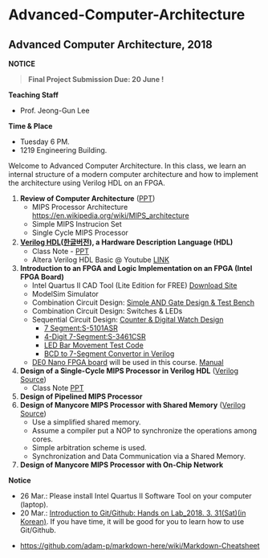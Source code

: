 # Advanced-Computer-Architecture

## Advanced Computer Architecture, 2018

**NOTICE**
 >
 > **Final Project Submission Due: 20 June !**
 >
 
**Teaching Staff**
  - Prof. Jeong-Gun Lee
  
**Time & Place**
  - Tuesday 6 PM.
  - 1219 Engineering Building.

Welcome to Advanced Computer Architecture. In this class, we learn an internal structure of a modern computer architecture and how to implement the architecture using Verilog HDL on an FPGA.

1. **Review of Computer Architecture** ([PPT](https://github.com/jeonggunlee/Advanced-Computer-Architecture/blob/master/PPTs/01_ACA_MIPS_SIMPLE_REVIEW.pptx))
    - MIPS Processor Architecture https://en.wikipedia.org/wiki/MIPS_architecture
    - Simple MIPS Instrucion Set
    - Single Cycle MIPS Processor
2. **[Verilog HDL](https://en.wikipedia.org/wiki/Verilog)([한글버전](https://ko.wikipedia.org/wiki/%EB%B2%A0%EB%A6%B4%EB%A1%9C%EA%B7%B8)), a Hardware Description Language (HDL)**
    - Class Note - [PPT](https://github.com/jeonggunlee/Advanced-Computer-Architecture/blob/master/PPTs/DDCA_Ch4.ppt)
    - Altera Verilog HDL Basic @ Youtube [LINK](https://www.youtube.com/watch?v=PJGvZSlsLKs)   
3. **Introduction to an FPGA and Logic Implementation on an FPGA (Intel FPGA Board)**
    - Intel Quartus II CAD Tool (Lite Edition for FREE) [Download Site](https://www.altera.com/downloads/download-center.html)
    - ModelSim Simulator
    - Combination Circuit Design: [Simple AND Gate Design & Test Bench](https://github.com/jeonggunlee/Advanced-Computer-Architecture/tree/master/SimpleDesignExam)
    - Combination Circuit Design: Switches & LEDs    
    - Sequential Circuit Design: [Counter & Digital Watch Design](https://github.com/jeonggunlee/Advanced-Computer-Architecture/blob/master/PPTs/digital_counter.pptx)
       - [7 Segment:S-5101ASR](https://www.devicemart.co.kr/11551)
       - [4-Digit 7-Segment:S-3461CSR](https://www.devicemart.co.kr/11544)
       - [LED Bar Movement Test Code](https://github.com/jeonggunlee/Advanced-Computer-Architecture/blob/master/SimpleDesign2/ledmove.v)
       - [BCD to 7-Segment Convertor in Verilog](https://github.com/jeonggunlee/Advanced-Computer-Architecture/blob/master/SimpleDesign2/bcd2seven.v)
    - [DE0 Nano FPGA board](http://www.terasic.com.tw/cgi-bin/page/archive.pl?Language=English&CategoryNo=165&No=593&PartNo=1) will be used in this course. [Manual](http://www.terasic.com.tw/cgi-bin/page/archive.pl?Language=English&CategoryNo=165&No=593&PartNo=4)
4. **Design of a Single-Cycle MIPS Processor in Verilog HDL** ([Verilog Source](https://github.com/jeonggunlee/Advanced-Computer-Architecture/tree/master/single_cycle_mips))
    - Class Note [PPT](https://github.com/jeonggunlee/Advanced-Computer-Architecture/blob/master/PPTs/DDCA_Ch7.ppt)
5. **Design of Pipelined MIPS Processor**
6. **Design of Manycore MIPS Processor with Shared Memory** ([Verilog Source](https://github.com/jeonggunlee/Advanced-Computer-Architecture/tree/master/single_cycle_manycore))
    - Use a simplified shared memory.
    - Assume a compiler put a NOP to synchronize the operations among cores.
    - Simple arbitration scheme is used.
    - Synchronization and Data Communication via a Shared Memory.
7. **Design of Manycore MIPS Processor with On-Chip Network**



**Notice**
 - 26 Mar.: Please install Intel Quartus II Software Tool on your computer (laptop).
 - 20 Mar.: [Introduction to Git/Github: Hands on Lab_2018. 3. 31(Sat)(in Korean)](https://docs.google.com/forms/d/e/1FAIpQLSfOOPkLq3dBOY98yRz9qHggdRZH1G9oL1A4YowY2ov2ZoLb0w/viewform). If you have time, it will be good for you to learn how to use Git/Github.

* https://github.com/adam-p/markdown-here/wiki/Markdown-Cheatsheet
